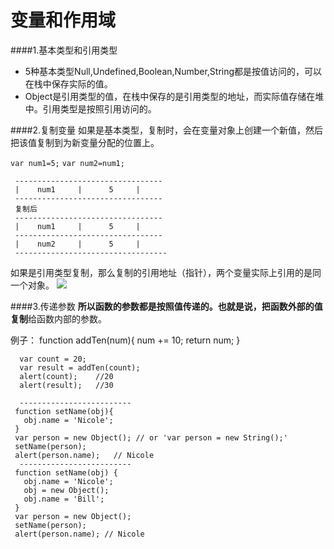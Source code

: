 # 变量和作用域
####1.基本类型和引用类型
* 5种基本类型Null,Undefined,Boolean,Number,String都是按值访问的，可以在栈中保存实际的值。
* Object是引用类型的值，在栈中保存的是引用类型的地址，而实际值存储在堆中。引用类型是按照引用访问的。

####2.复制变量
如果是基本类型，复制时，会在变量对象上创建一个新值，然后把该值复制到为新变量分配的位置上。

```var num1=5;```
```var num2=num1;```

     ---------------------------------
     |    num1     |      5     |
     ---------------------------------
     复制后
     ---------------------------------
     |    num1     |      5     |
     ---------------------------------
     |    num2     |      5     |
     ----------------------------------
     
如果是引用类型复制，那么复制的引用地址（指针），两个变量实际上引用的是同一个对象。
![](copy_obj.png)

####3.传递参数
**所以函数的参数都是按照值传递的。**也就是说，把函数外部的值**复制**给函数内部的参数。

例子：
      function addTen(num){
        num += 10;
        return num;
      }
      
      var count = 20;
      var result = addTen(count);
      alert(count);    //20
      alert(result);   //30
      
      -------------------------
     function setName(obj){
       obj.name = 'Nicole';
     } 
     var person = new Object(); // or 'var person = new String();'
     setName(person);
     alert(person.name);   // Nicole
      -------------------------
     function setName(obj) {
       obj.name = 'Nicole';
       obj = new Object();
       obj.name = 'Bill';
     }
     var person = new Object();
     setName(person);
     alert(person.name); // Nicole